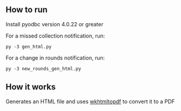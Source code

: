## How to run

Install pyodbc version 4.0.22 or greater

For a missed collection notification, run:

```console
py -3 gen_html.py
```

For a change in rounds notification, run:

```console
py -3 new_rounds_gen_html.py
```

## How it works

Generates an HTML file and uses [wkhtmltopdf](https://wkhtmltopdf.org/) to convert it to a PDF